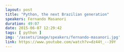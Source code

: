 ```yaml
---
layout: post
title: "Python, the next Brazilian generation"
speakers: Fernando Masanori
duration: 49:07
date: 2015-06-07 12:29:42
tags: [ python ]
img: '/assets/image/speakers/fernando-masanori.jpg'
link: https://www.youtube.com/watch?v=dz44t_--39Y
---
```

